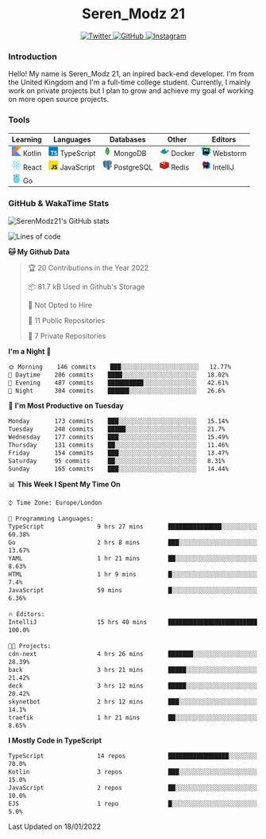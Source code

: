 <div align="center">
  <h1>Seren_Modz 21</h1>
  <a href="https://twitter.com/SerenModz21">
    <img alt="Twitter" src="https://img.shields.io/badge/twitter%20-%231DA1F2.svg?&style=for-the-badge&logo=Twitter&logoColor=white">
  </a>
  <a href="https://github.com/SerenModz21">
    <img alt="GitHub" src="https://img.shields.io/badge/github%20-%23121011.svg?&style=for-the-badge&logo=github&logoColor=white">
  </a>
  <a href="https://www.instagram.com/serenmodz21">
    <img alt="Instagram" src="https://img.shields.io/badge/instagram%20-%23E4405F.svg?&style=for-the-badge&logo=Instagram&logoColor=white">
  </a>
</div>

### Introduction

Hello! My name is Seren_Modz 21, an inpired back-end developer. I'm from the United Kingdom and I'm a full-time college student. Currently, I mainly work on private projects but I plan to grow and achieve my goal of working on more open source projects. 

### Tools

 **Learning**                                        | **Languages**                                               | **Databases**                                               | **Other**                                           | **Editors**                                                  
-----------------------------------------------------|-------------------------------------------------------------|-------------------------------------------------------------|-----------------------------------------------------|--------------------------------------------------------------
 <img width="19px" src="./assets/kotlin.svg"> Kotlin | <img width="19px" src="./assets/typescript.svg"> TypeScript | <img width="19px" src="./assets/mongodb.svg"> MongoDB       | <img width="19px" src="./assets/docker.svg"> Docker | <img width="19px" src="./assets/webstorm.svg"> Webstorm      
 <img width="19px" src="./assets/react.svg"> React   | <img width="19px" src="./assets/javascript.svg"> JavaScript | <img width="19px" src="./assets/postgresql.svg"> PostgreSQL | <img width="19px" src="./assets/redis.svg"> Redis   | <img width="19px" src="./assets/intellij-idea.svg"> IntelliJ
 <img width="19px" src="./assets/go.svg"> Go         |                                                             |                                                             |                                                     |                                                                                                               

### GitHub & WakaTime Stats

![SerenModz21's GitHub stats](https://github-readme-stats.vercel.app/api?username=SerenModz21&show_icons=true&theme=dark)

<!--START_SECTION:waka-->
![Lines of code](https://img.shields.io/badge/From%20Hello%20World%20I%27ve%20Written-35623%20lines%20of%20code-blue)

**🐱 My Github Data** 

> 🏆 20 Contributions in the Year 2022
 > 
> 📦 81.7 kB Used in Github's Storage 
 > 
> 🚫 Not Opted to Hire
 > 
> 📜 11 Public Repositories 
 > 
> 🔑 7 Private Repositories  
 > 
**I'm a Night 🦉** 

```text
🌞 Morning    146 commits    ███░░░░░░░░░░░░░░░░░░░░░░   12.77% 
🌆 Daytime    206 commits    ████░░░░░░░░░░░░░░░░░░░░░   18.02% 
🌃 Evening    487 commits    ██████████░░░░░░░░░░░░░░░   42.61% 
🌙 Night      304 commits    ██████░░░░░░░░░░░░░░░░░░░   26.6%

```
📅 **I'm Most Productive on Tuesday** 

```text
Monday       173 commits    ███░░░░░░░░░░░░░░░░░░░░░░   15.14% 
Tuesday      248 commits    █████░░░░░░░░░░░░░░░░░░░░   21.7% 
Wednesday    177 commits    ███░░░░░░░░░░░░░░░░░░░░░░   15.49% 
Thursday     131 commits    ██░░░░░░░░░░░░░░░░░░░░░░░   11.46% 
Friday       154 commits    ███░░░░░░░░░░░░░░░░░░░░░░   13.47% 
Saturday     95 commits     ██░░░░░░░░░░░░░░░░░░░░░░░   8.31% 
Sunday       165 commits    ███░░░░░░░░░░░░░░░░░░░░░░   14.44%

```


📊 **This Week I Spent My Time On** 

```text
⌚︎ Time Zone: Europe/London

💬 Programming Languages: 
TypeScript               9 hrs 27 mins       ███████████████░░░░░░░░░░   60.38% 
Go                       2 hrs 8 mins        ███░░░░░░░░░░░░░░░░░░░░░░   13.67% 
YAML                     1 hr 21 mins        ██░░░░░░░░░░░░░░░░░░░░░░░   8.63% 
HTML                     1 hr 9 mins         █░░░░░░░░░░░░░░░░░░░░░░░░   7.4% 
JavaScript               59 mins             █░░░░░░░░░░░░░░░░░░░░░░░░   6.36%

🔥 Editors: 
IntelliJ                 15 hrs 40 mins      █████████████████████████   100.0%

🐱‍💻 Projects: 
cdn-next                 4 hrs 26 mins       ███████░░░░░░░░░░░░░░░░░░   28.39% 
back                     3 hrs 21 mins       █████░░░░░░░░░░░░░░░░░░░░   21.42% 
deck                     3 hrs 12 mins       █████░░░░░░░░░░░░░░░░░░░░   20.42% 
skynetbot                2 hrs 12 mins       ███░░░░░░░░░░░░░░░░░░░░░░   14.1% 
traefik                  1 hr 21 mins        ██░░░░░░░░░░░░░░░░░░░░░░░   8.65%

```

**I Mostly Code in TypeScript** 

```text
TypeScript               14 repos            █████████████████░░░░░░░░   70.0% 
Kotlin                   3 repos             ███░░░░░░░░░░░░░░░░░░░░░░   15.0% 
JavaScript               2 repos             ██░░░░░░░░░░░░░░░░░░░░░░░   10.0% 
EJS                      1 repo              █░░░░░░░░░░░░░░░░░░░░░░░░   5.0%

```



 Last Updated on 18/01/2022
<!--END_SECTION:waka-->
